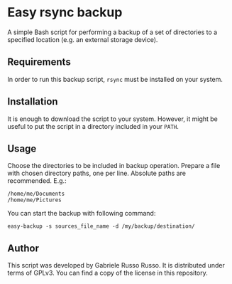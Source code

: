 # Easy rsync backup #

A simple Bash script for performing a backup of a set of directories
to a specified location (e.g. an external storage device).

## Requirements ##

In order to run this backup script, `rsync` must be installed on your system.

## Installation ## 

It is enough to download the script to your system. However, it might be useful to put
the script in a directory included in your `PATH`.

## Usage ##

Choose the directories to be included in backup operation. Prepare a file
with chosen directory paths, one per line. Absolute paths are recommended. E.g.:

	/home/me/Documents
	/home/me/Pictures

You can start the backup with following command:

	easy-backup -s sources_file_name -d /my/backup/destination/ 


## Author ##

This script was developed by Gabriele Russo Russo. It is distributed under 
terms of GPLv3. You can find a copy of the license in this repository.

